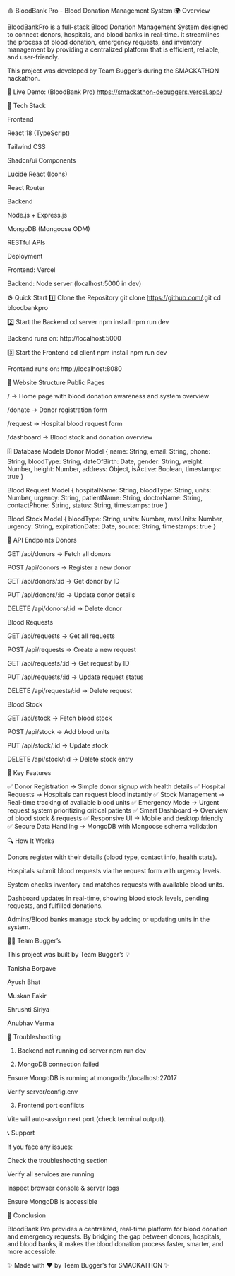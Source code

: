 🩸 BloodBank Pro - Blood Donation Management System
🌍 Overview

BloodBankPro is a full-stack Blood Donation Management System designed to connect donors, hospitals, and blood banks in real-time. It streamlines the process of blood donation, emergency requests, and inventory management by providing a centralized platform that is efficient, reliable, and user-friendly.

This project was developed by Team Bugger’s during the SMACKATHON hackathon.

🔗 Live Demo: (BloodBank Pro) https://smackathon-debuggers.vercel.app/

🚀 Tech Stack

Frontend

React 18 (TypeScript)

Tailwind CSS

Shadcn/ui Components

Lucide React (Icons)

React Router

Backend

Node.js + Express.js

MongoDB (Mongoose ODM)

RESTful APIs

Deployment

Frontend: Vercel

Backend: Node server (localhost:5000 in dev)

⚙️ Quick Start
1️⃣ Clone the Repository
git clone https://github.com/<your-repo>.git
cd bloodbankpro

2️⃣ Start the Backend
cd server
npm install
npm run dev


Backend runs on: http://localhost:5000

3️⃣ Start the Frontend
cd client
npm install
npm run dev


Frontend runs on: http://localhost:8080

📱 Website Structure
Public Pages

/ → Home page with blood donation awareness and system overview

/donate → Donor registration form

/request → Hospital blood request form

/dashboard → Blood stock and donation overview

🗄️ Database Models
Donor Model
{
  name: String,
  email: String,
  phone: String,
  bloodType: String,
  dateOfBirth: Date,
  gender: String,
  weight: Number,
  height: Number,
  address: Object,
  isActive: Boolean,
  timestamps: true
}

Blood Request Model
{
  hospitalName: String,
  bloodType: String,
  units: Number,
  urgency: String,
  patientName: String,
  doctorName: String,
  contactPhone: String,
  status: String,
  timestamps: true
}

Blood Stock Model
{
  bloodType: String,
  units: Number,
  maxUnits: Number,
  urgency: String,
  expirationDate: Date,
  source: String,
  timestamps: true
}

🔧 API Endpoints
Donors

GET /api/donors → Fetch all donors

POST /api/donors → Register a new donor

GET /api/donors/:id → Get donor by ID

PUT /api/donors/:id → Update donor details

DELETE /api/donors/:id → Delete donor

Blood Requests

GET /api/requests → Get all requests

POST /api/requests → Create a new request

GET /api/requests/:id → Get request by ID

PUT /api/requests/:id → Update request status

DELETE /api/requests/:id → Delete request

Blood Stock

GET /api/stock → Fetch blood stock

POST /api/stock → Add blood units

PUT /api/stock/:id → Update stock

DELETE /api/stock/:id → Delete stock entry

🎨 Key Features

✅ Donor Registration → Simple donor signup with health details
✅ Hospital Requests → Hospitals can request blood instantly
✅ Stock Management → Real-time tracking of available blood units
✅ Emergency Mode → Urgent request system prioritizing critical patients
✅ Smart Dashboard → Overview of blood stock & requests
✅ Responsive UI → Mobile and desktop friendly
✅ Secure Data Handling → MongoDB with Mongoose schema validation

🔍 How It Works

Donors register with their details (blood type, contact info, health stats).

Hospitals submit blood requests via the request form with urgency levels.

System checks inventory and matches requests with available blood units.

Dashboard updates in real-time, showing blood stock levels, pending requests, and fulfilled donations.

Admins/Blood banks manage stock by adding or updating units in the system.

👨‍💻 Team Bugger’s

This project was built by Team Bugger’s 💡

Tanisha Borgave

Ayush Bhat 

Muskan Fakir 

Shrushti Siriya 

Anubhav Verma 

🐛 Troubleshooting
1. Backend not running
cd server
npm run dev

2. MongoDB connection failed

Ensure MongoDB is running at mongodb://localhost:27017

Verify server/config.env

3. Frontend port conflicts

Vite will auto-assign next port (check terminal output).

📞 Support

If you face any issues:

Check the troubleshooting section

Verify all services are running

Inspect browser console & server logs

Ensure MongoDB is accessible

🎉 Conclusion

BloodBank Pro provides a centralized, real-time platform for blood donation and emergency requests. By bridging the gap between donors, hospitals, and blood banks, it makes the blood donation process faster, smarter, and more accessible.

✨ Made with ❤️ by Team Bugger’s for SMACKATHON ✨
